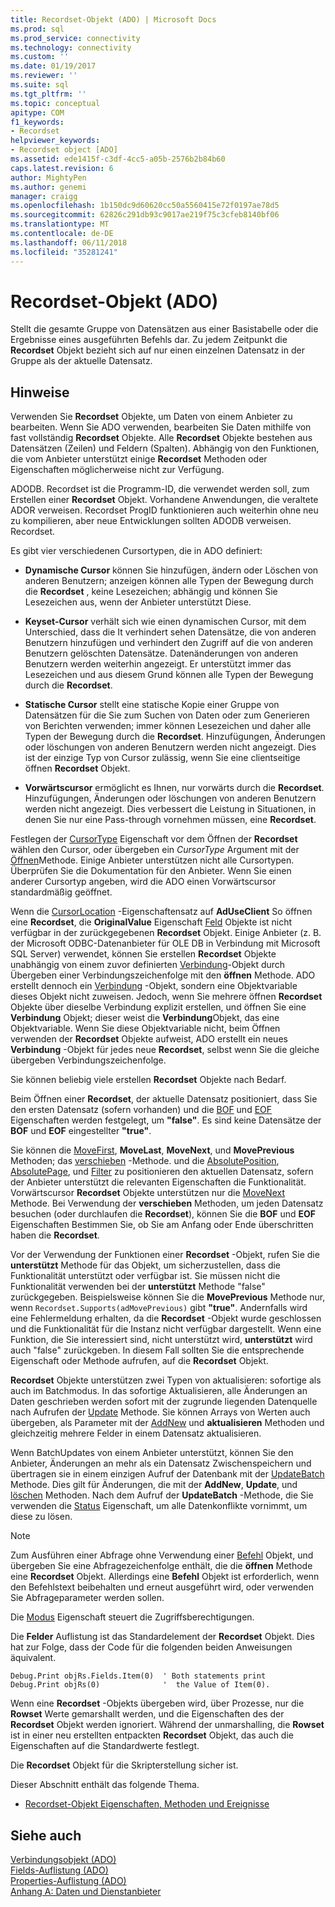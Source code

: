 ```yaml
---
title: Recordset-Objekt (ADO) | Microsoft Docs
ms.prod: sql
ms.prod_service: connectivity
ms.technology: connectivity
ms.custom: ''
ms.date: 01/19/2017
ms.reviewer: ''
ms.suite: sql
ms.tgt_pltfrm: ''
ms.topic: conceptual
apitype: COM
f1_keywords:
- Recordset
helpviewer_keywords:
- Recordset object [ADO]
ms.assetid: ede1415f-c3df-4cc5-a05b-2576b2b84b60
caps.latest.revision: 6
author: MightyPen
ms.author: genemi
manager: craigg
ms.openlocfilehash: 1b150dc9d60620cc50a5560415e72f0197ae78d5
ms.sourcegitcommit: 62826c291db93c9017ae219f75c3cfeb8140bf06
ms.translationtype: MT
ms.contentlocale: de-DE
ms.lasthandoff: 06/11/2018
ms.locfileid: "35281241"
---
```

# <a name="recordset-object-ado"></a>Recordset-Objekt (ADO)
Stellt die gesamte Gruppe von Datensätzen aus einer Basistabelle oder die Ergebnisse eines ausgeführten Befehls dar. Zu jedem Zeitpunkt die **Recordset** Objekt bezieht sich auf nur einen einzelnen Datensatz in der Gruppe als der aktuelle Datensatz.  
  
## <a name="remarks"></a>Hinweise  
 Verwenden Sie **Recordset** Objekte, um Daten von einem Anbieter zu bearbeiten. Wenn Sie ADO verwenden, bearbeiten Sie Daten mithilfe von fast vollständig **Recordset** Objekte. Alle **Recordset** Objekte bestehen aus Datensätzen (Zeilen) und Feldern (Spalten). Abhängig von den Funktionen, die vom Anbieter unterstützt einige **Recordset** Methoden oder Eigenschaften möglicherweise nicht zur Verfügung.  
  
 ADODB. Recordset ist die Programm-ID, die verwendet werden soll, zum Erstellen einer **Recordset** Objekt. Vorhandene Anwendungen, die veraltete ADOR verweisen. Recordset ProgID funktionieren auch weiterhin ohne neu zu kompilieren, aber neue Entwicklungen sollten ADODB verweisen. Recordset.  
  
 Es gibt vier verschiedenen Cursortypen, die in ADO definiert:  
  
-   **Dynamische Cursor** können Sie hinzufügen, ändern oder Löschen von anderen Benutzern; anzeigen können alle Typen der Bewegung durch die **Recordset** , keine Lesezeichen; abhängig und können Sie Lesezeichen aus, wenn der Anbieter unterstützt Diese.  
  
-   **Keyset-Cursor** verhält sich wie einen dynamischen Cursor, mit dem Unterschied, dass die It verhindert sehen Datensätze, die von anderen Benutzern hinzufügen und verhindert den Zugriff auf die von anderen Benutzern gelöschten Datensätze. Datenänderungen von anderen Benutzern werden weiterhin angezeigt. Er unterstützt immer das Lesezeichen und aus diesem Grund können alle Typen der Bewegung durch die **Recordset**.  
  
-   **Statische Cursor** stellt eine statische Kopie einer Gruppe von Datensätzen für die Sie zum Suchen von Daten oder zum Generieren von Berichten verwenden; immer können Lesezeichen und daher alle Typen der Bewegung durch die **Recordset**. Hinzufügungen, Änderungen oder löschungen von anderen Benutzern werden nicht angezeigt. Dies ist der einzige Typ von Cursor zulässig, wenn Sie eine clientseitige öffnen **Recordset** Objekt.  
  
-   **Vorwärtscursor** ermöglicht es Ihnen, nur vorwärts durch die **Recordset**. Hinzufügungen, Änderungen oder löschungen von anderen Benutzern werden nicht angezeigt. Dies verbessert die Leistung in Situationen, in denen Sie nur eine Pass-through vornehmen müssen, eine **Recordset**.  
  
 Festlegen der [CursorType](../../../ado/reference/ado-api/cursortype-property-ado.md) Eigenschaft vor dem Öffnen der **Recordset** wählen den Cursor, oder übergeben ein *CursorType* Argument mit der [Öffnen](../../../ado/reference/ado-api/open-method-ado-recordset.md)Methode. Einige Anbieter unterstützen nicht alle Cursortypen. Überprüfen Sie die Dokumentation für den Anbieter. Wenn Sie einen anderer Cursortyp angeben, wird die ADO einen Vorwärtscursor standardmäßig geöffnet.  
  
 Wenn die [CursorLocation](../../../ado/reference/ado-api/cursorlocation-property-ado.md) -Eigenschaftensatz auf **AdUseClient** So öffnen eine **Recordset**, die **OriginalValue** Eigenschaft [Feld](../../../ado/reference/ado-api/field-object.md) Objekte ist nicht verfügbar in der zurückgegebenen **Recordset** Objekt. Einige Anbieter (z. B. der Microsoft ODBC-Datenanbieter für OLE DB in Verbindung mit Microsoft SQL Server) verwendet, können Sie erstellen **Recordset** Objekte unabhängig von einem zuvor definierten [Verbindung](../../../ado/reference/ado-api/connection-object-ado.md)-Objekt durch Übergeben einer Verbindungszeichenfolge mit den **öffnen** Methode. ADO erstellt dennoch ein [Verbindung](../../../ado/reference/ado-api/connection-object-ado.md) -Objekt, sondern eine Objektvariable dieses Objekt nicht zuweisen. Jedoch, wenn Sie mehrere öffnen **Recordset** Objekte über dieselbe Verbindung explizit erstellen, und öffnen Sie eine **Verbindung** Objekt; dieser weist die **Verbindung**Objekt, das eine Objektvariable. Wenn Sie diese Objektvariable nicht, beim Öffnen verwenden der **Recordset** Objekte aufweist, ADO erstellt ein neues **Verbindung** -Objekt für jedes neue **Recordset**, selbst wenn Sie die gleiche übergeben Verbindungszeichenfolge.  
  
 Sie können beliebig viele erstellen **Recordset** Objekte nach Bedarf.  
  
 Beim Öffnen einer **Recordset**, der aktuelle Datensatz positioniert, dass Sie den ersten Datensatz (sofern vorhanden) und die [BOF](../../../ado/reference/ado-api/bof-eof-properties-ado.md) und [EOF](../../../ado/reference/ado-api/bof-eof-properties-ado.md) Eigenschaften werden festgelegt, um **"false"**. Es sind keine Datensätze der **BOF** und **EOF** eingestellter **"true"**.  
  
 Sie können die [MoveFirst](../../../ado/reference/ado-api/movefirst-movelast-movenext-and-moveprevious-methods-ado.md), **MoveLast**, **MoveNext**, und **MovePrevious** Methoden; das [verschieben](../../../ado/reference/ado-api/move-method-ado.md) -Methode. und die [AbsolutePosition](../../../ado/reference/ado-api/absoluteposition-property-ado.md), [AbsolutePage](../../../ado/reference/ado-api/absolutepage-property-ado.md), und [Filter](../../../ado/reference/ado-api/filter-property.md) zu positionieren den aktuellen Datensatz, sofern der Anbieter unterstützt die relevanten Eigenschaften die Funktionalität. Vorwärtscursor **Recordset** Objekte unterstützen nur die [MoveNext](../../../ado/reference/ado-api/movefirst-movelast-movenext-and-moveprevious-methods-ado.md) Methode. Bei Verwendung der **verschieben** Methoden, um jeden Datensatz besuchen (oder durchlaufen die **Recordset**), können Sie die **BOF** und **EOF** Eigenschaften Bestimmen Sie, ob Sie am Anfang oder Ende überschritten haben die **Recordset**.  
  
 Vor der Verwendung der Funktionen einer **Recordset** -Objekt, rufen Sie die **unterstützt** Methode für das Objekt, um sicherzustellen, dass die Funktionalität unterstützt oder verfügbar ist. Sie müssen nicht die Funktionalität verwenden bei der **unterstützt** Methode "false" zurückgegeben. Beispielsweise können Sie die **MovePrevious** Methode nur, wenn `Recordset.Supports(adMovePrevious)` gibt **"true"**. Andernfalls wird eine Fehlermeldung erhalten, da die **Recordset** -Objekt wurde geschlossen und die Funktionalität für die Instanz nicht verfügbar dargestellt. Wenn eine Funktion, die Sie interessiert sind, nicht unterstützt wird, **unterstützt** wird auch "false" zurückgeben. In diesem Fall sollten Sie die entsprechende Eigenschaft oder Methode aufrufen, auf die **Recordset** Objekt.  
  
 **Recordset** Objekte unterstützen zwei Typen von aktualisieren: sofortige als auch im Batchmodus. In das sofortige Aktualisieren, alle Änderungen an Daten geschrieben werden sofort mit der zugrunde liegenden Datenquelle nach Aufrufen der [Update](../../../ado/reference/ado-api/update-method.md) Methode. Sie können Arrays von Werten auch übergeben, als Parameter mit der [AddNew](../../../ado/reference/ado-api/addnew-method-ado.md) und **aktualisieren** Methoden und gleichzeitig mehrere Felder in einem Datensatz aktualisieren.  
  
 Wenn BatchUpdates von einem Anbieter unterstützt, können Sie den Anbieter, Änderungen an mehr als ein Datensatz Zwischenspeichern und übertragen sie in einem einzigen Aufruf der Datenbank mit der [UpdateBatch](../../../ado/reference/ado-api/updatebatch-method.md) Methode. Dies gilt für Änderungen, die mit der **AddNew**, **Update**, und [löschen](../../../ado/reference/ado-api/delete-method-ado-recordset.md) Methoden. Nach dem Aufruf der **UpdateBatch** -Methode, die Sie verwenden die [Status](../../../ado/reference/ado-api/status-property-ado-recordset.md) Eigenschaft, um alle Datenkonflikte vornimmt, um diese zu lösen.  
  
> [!NOTE]
>  Zum Ausführen einer Abfrage ohne Verwendung einer [Befehl](../../../ado/reference/ado-api/command-object-ado.md) Objekt, und übergeben Sie eine Abfragezeichenfolge enthält, die die **öffnen** Methode eine **Recordset** Objekt. Allerdings eine **Befehl** Objekt ist erforderlich, wenn den Befehlstext beibehalten und erneut ausgeführt wird, oder verwenden Sie Abfrageparameter werden sollen.  
  
 Die [Modus](../../../ado/reference/ado-api/mode-property-ado.md) Eigenschaft steuert die Zugriffsberechtigungen.  
  
 Die **Felder** Auflistung ist das Standardelement der **Recordset** Objekt. Dies hat zur Folge, dass der Code für die folgenden beiden Anweisungen äquivalent.  
  
```  
Debug.Print objRs.Fields.Item(0)  ' Both statements print   
Debug.Print objRs(0)              '  the Value of Item(0).  
```  
  
 Wenn eine **Recordset** -Objekts übergeben wird, über Prozesse, nur die **Rowset** Werte gemarshallt werden, und die Eigenschaften des der **Recordset** Objekt werden ignoriert. Während der unmarshalling, die **Rowset** ist in einer neu erstellten entpackten **Recordset** Objekt, das auch die Eigenschaften auf die Standardwerte festlegt.  
  
 Die **Recordset** Objekt für die Skripterstellung sicher ist.  
  
 Dieser Abschnitt enthält das folgende Thema.  
  
-   [Recordset-Objekt Eigenschaften, Methoden und Ereignisse](../../../ado/reference/ado-api/recordset-object-properties-methods-and-events.md)  
  
## <a name="see-also"></a>Siehe auch  
 [Verbindungsobjekt (ADO)](../../../ado/reference/ado-api/connection-object-ado.md)   
 [Fields-Auflistung (ADO)](../../../ado/reference/ado-api/fields-collection-ado.md)   
 [Properties-Auflistung (ADO)](../../../ado/reference/ado-api/properties-collection-ado.md)   
 [Anhang A: Daten und Dienstanbieter](../../../ado/guide/appendixes/appendix-a-providers.md)
